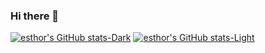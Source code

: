 ### Hi there 👋

<!--
**esthor/esthor** is a ✨ _special_ ✨ repository because its `README.md` (this file) appears on your GitHub profile.

Here are some ideas to get you started:

- 🔭 I’m currently working on ...
- 🌱 I’m currently learning ...
- 👯 I’m looking to collaborate on ...
- 🤔 I’m looking for help with ...
- 💬 Ask me about ...
- 📫 How to reach me: ...
- 😄 Pronouns: ...
- ⚡ Fun fact: ...
-->

[![esthor's GitHub stats-Dark](https://github-readme-stats.vercel.app/api?username=esthor&show_icons=true&rank_icon=percentile&include_all_commits=true&hide=contribs&theme=dracula#gh-dark-mode-only)](https://github.com/esthor/github-readme-stats#gh-dark-mode-only)
[![esthor's GitHub stats-Light](https://github-readme-stats.vercel.app/api?username=esthor&show_icons=true&rank_icon=percentile&include_all_commits=true&hide=contribs&theme=default#gh-light-mode-only)](https://github.com/esthor/github-readme-stats#gh-light-mode-only)

<!--
![Top Langs](https://github-readme-stats.vercel.app/api/top-langs/?username=esthor&layout=compact&langs_count=10&hide=html,css&size_weight=0.5&count_weight=0.5&theme=dracula#gh-dark-mode-only)
-->
